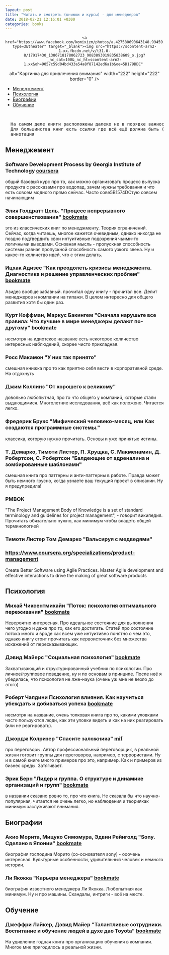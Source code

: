 ```yaml
---
layout: post
title: "Читать и смотреть (книжки и курсы) - для менеджеров"
date: 2018-02-21 12:16:01 +0300
categories: books
---
```


<div align="center">

	<a href="https://www.facebook.com/komixizm/photos/a.427580690643148.99459.427420713992479/1386718178062723/?type=3&theater" target="_blank"><img src="https://scontent-arn2-1.xx.fbcdn.net/v/t31.0-8/17917430_1386718178062723_9083893019835838609_o.jpg?_nc_cat=100&_nc_ht=scontent-arn2-1.xx&oh=9057c59d04bd433a54a8f87142ed6a1b&oe=5D179DDC" 
alt="Картинка для привлечения внимания" width="222" height="222" border="0" /></a> 
</div>

- [Менеджемент](#Менеджемент)
- [Психология](#Психология)
- [Биографии](#Биографии)
- [Обучение](#Обучение)
	


<br/>
<pre>
  На самом деле книги расположены далеко не в порядке важности, а просто так вышло. 
  Для большинства книг есть ссылки где всё ещё должна быть (я надеюсь) развернутая 
  аннотация</pre>

## Менеджемент

### Software Development Process by  Georgia Institute of Technology [coursera](https://www.udacity.com/course/ud805)
общий базовый курс про то, как можно организовать процесс выпуска продукта с рассказами про водопад, зачем нужны требования и что есть совсем модного прямо сейчас. Часто сове5B1574DCтую совсем начинающим

### Элия Голдратт Цель. "Процесс непрерывного совершенствования" [bookmate](https://bookmate.com/books/TpI1fF7k)
это из классических книг по менеджменту. Теория ограничений. Сейчас, когда читаешь, многое кажется очевидным, однако никогда не поздно подтвердить свои интуитивные подозрения чьими-то логичными выводами. Основная мысль - пропускная способность системы равная пропускной способность самого узкого звена. Ну и какое-то количетво идей, что с этим делать.

### Ицхак Адизес "Как преодолеть кризисы менеджмента. Диагностика и решение управленческих проблем" [bookmate](https://bookmate.com/books/ImLQpR6W)
Азидес вообще забавный. прочитал одну книгу - прочитал все. Делит менеджеров и компании на типажи. В целом интересно для общего развития  хотя бы один раз.

### Курт Коффман, Маркус Бакингем "Сначала нарушьте все правила: Что лучшие в мире менеджеры делают по-другому" [bookmate](https://bookmate.com/books/fGP6A3Pf)

несмотря на идиотское название есть некоторое количество интересных наблюдений, скорее чисто прикладная.

### Росс Макамон "У них так принято" 

смешная книжка про то как приятно себя вести в корпоративной среде. На отдохнуть

### Джим Коллинз "От хорошего к великому" 

довольно любопытная, про то что общего у компаний, которые стали выдающимися. Многолетние исследования, всё как положено. Читается легко.

### Фредерик Брукс "Мифический человеко-месяц, или Как создаются программные системы."

классика, которую нужно прочитать. Основы и уже принятые истины.

### Т. Демарко, Тимоти Листер, П. Хрущка, С. Макменамин, Д. Робертсон, С. Робертсон "Балдеющие от адреналина и зомбированные шаблонами"

смешная книга про паттерны и анти-паттерны в работе. Правда может быть немного грусно, когда узнаете ваш текущий проект в описании. Ну я предупредила!

### PMBOK

"The Project Management Body of Knowledge is a set of standard terminology and guidelines for project management", - говорит википедия. Прочитать обязательно нужно, как минимум чтобы владеть общей терминологией

### Тимоти Листер Том Демарко "Вальсируя с медведями"

### https://www.coursera.org/specializations/product-management 
Create Better Software using Agile Practices. Master Agile development and effective interactions to drive the making of great software products


## Психология

### Михай Чиксентмихайи "Поток: психология оптимального переживания" [bookmate](https://bookmate.com/books/ttYdhO0S)

Невероятно интересная. Про идеальное состояние для выполнения чего угодно и даже про то, как его достигать. Статей про состояние потока много и вроде как всем уже интуитивно понятно о чем это, однако книгу стоит прочитать как первоисточник без множества искажений от пересказывающик.


### Дэвид Майерс "Социальная психология" [bookmate](https://bookmate.com/books/DEDGwjn1)

Захватывающий и структурированный учебник по психологии. Про личное/групповое поведение, ну и по основам в принципе. После неё я убедилась, что психология не лже-наука (очень уж мне не везло до этого)


### Роберт Чалдини Психология влияния. Как научиться убеждать и добиваться успеха [bookmate](https://bookmate.com/books/snE2rNxK)

несмотря на название, очень толковая книга про то, какими уловками часто пользуются люди, как эти уловки видеть и как на них реагировать (или не реагировать).

### Джордж Колризер "Cпасите заложника" [mif](https://www.mann-ivanov-ferber.ru/books/spasti_zalozhnika/)

про переговоры. Автор профессиональный переговорщик, в реальной жизни готовит группы для переговоров, например, с террористами. Ну и в самой книге много примеров про это, например. Как и примеров из бизнес среды. Затягивает.

###  Эрик Берн "Лидер и группа. О структуре и динамике организаций и групп" [bookmate](https://bookmate.com/books/WGibFRGR)

в названии сказано ровно то, про что книга. Не сказала бы что научно-популярная, читается не очень легко, но наблюдения и теориякак минимум заслуживают внимания.

## Биографии

### Акио Морита, Мицуко Симомура, Эдвин Рейнголд "Sony. Сделано в Японии" [bookmate](https://bookmate.com/books/WiEebJB3)

биография господина Морито (со-основателя  sony) - ооочень интересная. Культурные особенности, удивительный человек и немного истории.

### Ли Якокка "Карьера менеджера" [bookmate](https://bookmate.com/books/QITZ2phf)

биография известного менеджера Ли Якокка. Любопытная как минимум. Ну и про машины. Скандалы, интриги - всё на месте.


## Обучение

### Джеффри Лайкер, Дэвид Майер "Талантливые сотрудники. Воспитание и обучение людей в духе дао Toyota" [bookmate](https://bookmate.com/books/Gyb938Xl)

На удивление годная книга про организацию обучения в компании. Многое мне пригодилось в реальной жизни.







